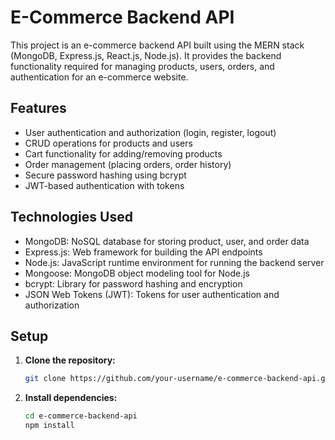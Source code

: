 # E-Commerce Backend API

This project is an e-commerce backend API built using the MERN stack (MongoDB, Express.js, React.js, Node.js). It provides the backend functionality required for managing products, users, orders, and authentication for an e-commerce website.

## Features

- User authentication and authorization (login, register, logout)
- CRUD operations for products and users
- Cart functionality for adding/removing products
- Order management (placing orders, order history)
- Secure password hashing using bcrypt
- JWT-based authentication with tokens

## Technologies Used

- MongoDB: NoSQL database for storing product, user, and order data
- Express.js: Web framework for building the API endpoints
- Node.js: JavaScript runtime environment for running the backend server
- Mongoose: MongoDB object modeling tool for Node.js
- bcrypt: Library for password hashing and encryption
- JSON Web Tokens (JWT): Tokens for user authentication and authorization

## Setup

1. **Clone the repository:**

   ```bash
   git clone https://github.com/your-username/e-commerce-backend-api.git
2. **Install dependencies:**
   ```bash
   cd e-commerce-backend-api
   npm install
